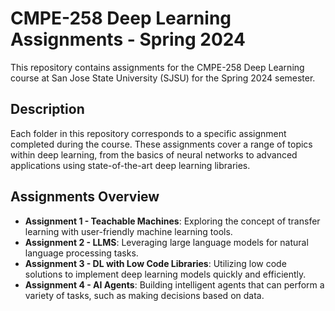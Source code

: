 # CMPE-258 Deep Learning Assignments - Spring 2024

This repository contains assignments for the CMPE-258 Deep Learning course at San Jose State University (SJSU) for the Spring 2024 semester.

## Description

Each folder in this repository corresponds to a specific assignment completed during the course. These assignments cover a range of topics within deep learning, from the basics of neural networks to advanced applications using state-of-the-art deep learning libraries.

## Assignments Overview

- **Assignment 1 - Teachable Machines**: Exploring the concept of transfer learning with user-friendly machine learning tools.
- **Assignment 2 - LLMS**: Leveraging large language models for natural language processing tasks.
- **Assignment 3 - DL with Low Code Libraries**: Utilizing low code solutions to implement deep learning models quickly and efficiently.
- **Assignment 4 - AI Agents**: Building intelligent agents that can perform a variety of tasks, such as making decisions based on data.

